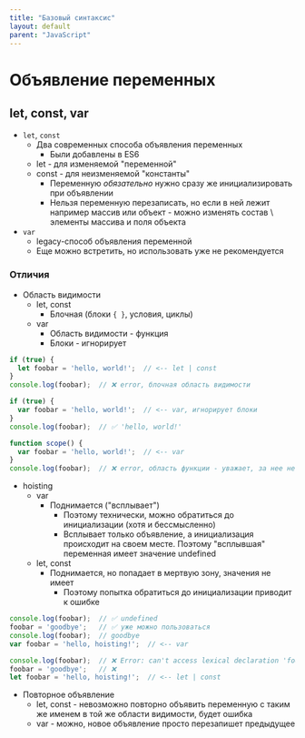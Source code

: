 ```yaml
---
title: "Базовый синтаксис"
layout: default
parent: "JavaScript"
---
```






# Объявление переменных

## let, const, var

- `let`, `const`
  - Два современных способа объявления переменных
    - Были добавлены в ES6
  - let - для изменяемой "переменной"
  - const - для неизменяемой "константы"
    - Переменную *обязательно* нужно сразу же инициализировать при объявлении
    - Нельзя переменную перезаписать, но если в ней лежит например массив или объект - можно изменять состав \ элементы массива и поля объекта
- `var`
  - legacy-способ объявления переменной
  - Еще можно встретить, но использовать уже не рекомендуется

### Отличия

- Область видимости
  - let, const
    - Блочная (блоки `{ }`, условия, циклы)
  - var
    - Область видимости - функция
    - Блоки - игнорирует

```javascript
if (true) {
  let foobar = 'hello, world!';  // <-- let | const
}
console.log(foobar);  // ❌ error, блочная область видимости
```

```javascript
if (true) {
  var foobar = 'hello, world!';  // <-- var, игнорирует блоки
}
console.log(foobar);  // ✅ 'hello, world!'
```

```javascript
function scope() {
  var foobar = 'hello, world!';  // <-- var
}
console.log(foobar);  // ❌ error, область функции - уважает, за нее не всплывает
```

- hoisting
  - var
    - Поднимается ("всплывает")
      - Поэтому технически, можно обратиться до инициализации (хотя и бессмысленно)
      - Всплывает только объявление, а инициализация происходит на своем месте. Поэтому "всплывшая" переменная имеет значение undefined
  - let, const
    - Поднимается, но попадает в мертвую зону, значения не имеет
      - Поэтому попытка обратиться до инициализации приводит к ошибке

```javascript
console.log(foobar);  // ✅ undefined
foobar = 'goodbye';   // ✅ уже можно пользоваться
console.log(foobar);  // goodbye
var foobar = 'hello, hoisting!';  // <-- var
```

```javascript
console.log(foobar);  // ❌ Error: can't access lexical declaration 'foobar' before initialization
foobar = 'goodbye';   // ❌
let foobar = 'hello, hoisting!';  // <-- let | const
```

- Повторное объявление
  - let, const - невозможно повторно объявить переменную с таким же именем в той же области видимости, будет ошибка
  - var - можно, новое объявление просто перезапишет предыдущее